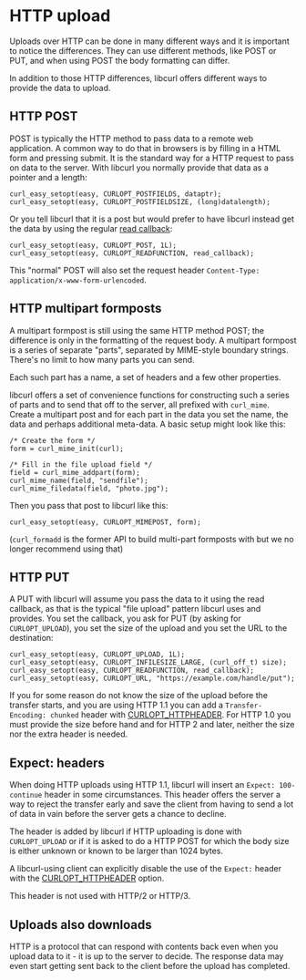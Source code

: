 # HTTP upload

Uploads over HTTP can be done in many different ways and it is important to
notice the differences. They can use different methods, like POST or PUT, and
when using POST the body formatting can differ.

In addition to those HTTP differences, libcurl offers different ways to
provide the data to upload.

## HTTP POST

POST is typically the HTTP method to pass data to a remote web application. A
common way to do that in browsers is by filling in a HTML form and pressing
submit. It is the standard way for a HTTP request to pass on data to the
server. With libcurl you normally provide that data as a pointer and a length:

    curl_easy_setopt(easy, CURLOPT_POSTFIELDS, dataptr);
    curl_easy_setopt(easy, CURLOPT_POSTFIELDSIZE, (long)datalength);

Or you tell libcurl that it is a post but would prefer to have libcurl instead
get the data by using the regular [read
callback](../libcurl/callbacks/read.md):

    curl_easy_setopt(easy, CURLOPT_POST, 1L);
    curl_easy_setopt(easy, CURLOPT_READFUNCTION, read_callback);

This "normal" POST will also set the request header `Content-Type:
application/x-www-form-urlencoded`.

## HTTP multipart formposts

A multipart formpost is still using the same HTTP method POST; the difference
is only in the formatting of the request body. A multipart formpost is a
series of separate "parts", separated by MIME-style boundary strings. There's
no limit to how many parts you can send.

Each such part has a name, a set of headers and a few other properties.

libcurl offers a set of convenience functions for constructing such a series
of parts and to send that off to the server, all prefixed with
`curl_mime`. Create a multipart post and for each part in the data you set the
name, the data and perhaps additional meta-data. A basic setup might look like
this:

    /* Create the form */
    form = curl_mime_init(curl);

    /* Fill in the file upload field */
    field = curl_mime_addpart(form);
    curl_mime_name(field, "sendfile");
    curl_mime_filedata(field, "photo.jpg");

Then you pass that post to libcurl like this:

    curl_easy_setopt(easy, CURLOPT_MIMEPOST, form);

(`curl_formadd` is the former API to build multi-part formposts with but we no
longer recommend using that)


## HTTP PUT

A PUT with libcurl will assume you pass the data to it using the read
callback, as that is the typical "file upload" pattern libcurl uses and
provides. You set the callback, you ask for PUT (by asking for
`CURLOPT_UPLOAD`), you set the size of the upload and you set the URL to the
destination:

    curl_easy_setopt(easy, CURLOPT_UPLOAD, 1L);
    curl_easy_setopt(easy, CURLOPT_INFILESIZE_LARGE, (curl_off_t) size);
    curl_easy_setopt(easy, CURLOPT_READFUNCTION, read_callback);
    curl_easy_setopt(easy, CURLOPT_URL, "https://example.com/handle/put");

If you for some reason do not know the size of the upload before the transfer
starts, and you are using HTTP 1.1 you can add a `Transfer-Encoding: chunked`
header with [CURLOPT_HTTPHEADER](requests.md). For HTTP 1.0 you must provide
the size before hand and for HTTP 2 and later, neither the size nor the extra
header is needed.

## Expect: headers

When doing HTTP uploads using HTTP 1.1, libcurl will insert an `Expect:
100-continue` header in some circumstances. This header offers the server a
way to reject the transfer early and save the client from having to send a lot
of data in vain before the server gets a chance to decline.

The header is added by libcurl if HTTP uploading is done with `CURLOPT_UPLOAD`
or if it is asked to do a HTTP POST for which the body size is either unknown
or known to be larger than 1024 bytes.

A libcurl-using client can explicitly disable the use of the `Expect:` header
with the [CURLOPT_HTTPHEADER](requests.md) option.

This header is not used with HTTP/2 or HTTP/3.

## Uploads also downloads

HTTP is a protocol that can respond with contents back even when you upload
data to it - it is up to the server to decide. The response data may even
start getting sent back to the client before the upload has completed.
